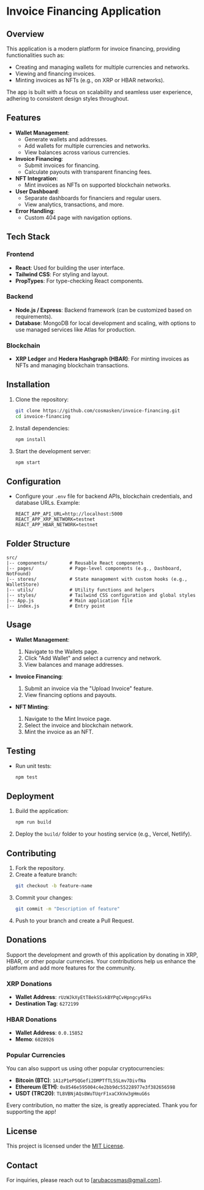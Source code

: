 
# Invoice Financing Application

## Overview

This application is a modern platform for invoice financing, providing functionalities such as:

- Creating and managing wallets for multiple currencies and networks.
- Viewing and financing invoices.
- Minting invoices as NFTs (e.g., on XRP or HBAR networks).

The app is built with a focus on scalability and seamless user experience, adhering to consistent design styles throughout.

## Features

- **Wallet Management**:
  - Generate wallets and addresses.
  - Add wallets for multiple currencies and networks.
  - View balances across various currencies.
- **Invoice Financing**:
  - Submit invoices for financing.
  - Calculate payouts with transparent financing fees.
- **NFT Integration**:
  - Mint invoices as NFTs on supported blockchain networks.
- **User Dashboard**:
  - Separate dashboards for financiers and regular users.
  - View analytics, transactions, and more.
- **Error Handling**:
  - Custom 404 page with navigation options.

## Tech Stack

### Frontend

- **React**: Used for building the user interface.
- **Tailwind CSS**: For styling and layout.
- **PropTypes**: For type-checking React components.

### Backend

- **Node.js / Express**: Backend framework (can be customized based on requirements).
- **Database**: MongoDB for local development and scaling, with options to use managed services like Atlas for production.

### Blockchain

- **XRP Ledger** and **Hedera Hashgraph (HBAR)**: For minting invoices as NFTs and managing blockchain transactions.

## Installation

1. Clone the repository:
   ```bash
   git clone https://github.com/cosmasken/invoice-financing.git
   cd invoice-financing
   ```
2. Install dependencies:
   ```bash
   npm install
   ```
3. Start the development server:
   ```bash
   npm start
   ```

## Configuration

- Configure your `.env` file for backend APIs, blockchain credentials, and database URLs. Example:
  ```env
  REACT_APP_API_URL=http://localhost:5000
  REACT_APP_XRP_NETWORK=testnet
  REACT_APP_HBAR_NETWORK=testnet
  ```

## Folder Structure

```
src/
|-- components/        # Reusable React components
|-- pages/             # Page-level components (e.g., Dashboard, NotFound)
|-- stores/            # State management with custom hooks (e.g., WalletStore)
|-- utils/             # Utility functions and helpers
|-- styles/            # Tailwind CSS configuration and global styles
|-- App.js             # Main application file
|-- index.js           # Entry point
```

## Usage

- **Wallet Management**:

  1. Navigate to the Wallets page.
  2. Click "Add Wallet" and select a currency and network.
  3. View balances and manage addresses.

- **Invoice Financing**:

  1. Submit an invoice via the "Upload Invoice" feature.
  2. View financing options and payouts.

- **NFT Minting**:

  1. Navigate to the Mint Invoice page.
  2. Select the invoice and blockchain network.
  3. Mint the invoice as an NFT.

## Testing

- Run unit tests:
  ```bash
  npm test
  ```

## Deployment

1. Build the application:
   ```bash
   npm run build
   ```
2. Deploy the `build/` folder to your hosting service (e.g., Vercel, Netlify).

## Contributing

1. Fork the repository.
2. Create a feature branch:
   ```bash
   git checkout -b feature-name
   ```
3. Commit your changes:
   ```bash
   git commit -m "Description of feature"
   ```
4. Push to your branch and create a Pull Request.


## Donations

Support the development and growth of this application by donating in XRP, HBAR, or other popular currencies. Your contributions help us enhance the platform and add more features for the community.

### XRP Donations
- **Wallet Address**: `rUzWJkXyEtT8ekSSxkBYPqCvHpngcy6Fks`
- **Destination Tag**: `6272199`

### HBAR Donations
- **Wallet Address**: `0.0.15852`
- **Memo**: `6028926`

### Popular Currencies
You can also support us using other popular cryptocurrencies:
- **Bitcoin (BTC)**: `1A1zP1eP5QGefi2DMPTfTL5SLmv7DivfNa`
- **Ethereum (ETH)**: `0x8546e595004c4e2bb9dc55228977e3f382656598`
- **USDT (TRC20)**: `TL8VBNjAQs8WuTUqrF1xaCXkVw3gHmuG6s`

Every contribution, no matter the size, is greatly appreciated. Thank you for supporting the app!


## License

This project is licensed under the [MIT License](LICENSE).

## Contact

For inquiries, please reach out to [[arubacosmas@gmail.com](mailto:arubacosmas@gmail.com)].
